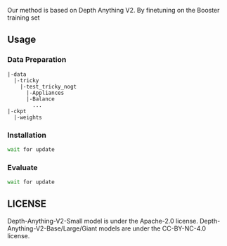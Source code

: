 Our method is based on Depth Anything V2. By finetuning on the Booster training set


## Usage

### Data Preparation
```
|-data
  |-tricky
    |-test_tricky_nogt
      |-Appliances
      |-Balance
        ...
|-ckpt
  |-weights
```

### Installation

```bash
wait for update
```

### Evaluate

```bash
wait for update
```


## LICENSE

Depth-Anything-V2-Small model is under the Apache-2.0 license. Depth-Anything-V2-Base/Large/Giant models are under the CC-BY-NC-4.0 license.

